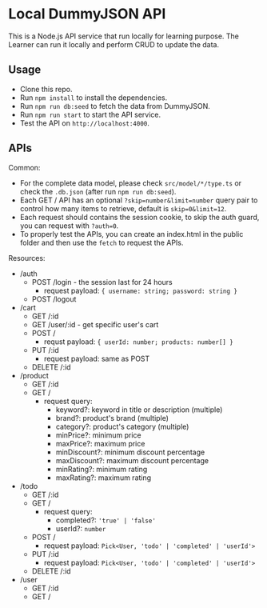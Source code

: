 # Local DummyJSON API

This is a Node.js API service that run locally for learning purpose. The Learner can run it locally and perform CRUD to update the data.

## Usage

- Clone this repo.
- Run `npm install` to install the dependencies.
- Run `npm run db:seed` to fetch the data from DummyJSON.
- Run `npm run start` to start the API service.
- Test the API on `http://localhost:4000`.

## APIs

Common:

- For the complete data model, please check `src/model/*/type.ts` or check the `.db.json` (after run `npm run db:seed`).
- Each GET / API has an optional `?skip=number&limit=number` query pair to control how many items to retrieve, default is `skip=0&limit=12`.
- Each request should contains the session cookie, to skip the auth guard, you can request with `?auth=0`.
- To properly test the APIs, you can create an index.html in the public folder and then use the `fetch` to request the APIs.

Resources:

- /auth
  - POST /login - the session last for 24 hours
    - request payload: `{ username: string; password: string }`
  - POST /logout
- /cart
  - GET /:id
  - GET /user/:id - get specific user's cart
  - POST /
    - requst payload: `{ userId: number; products: number[] }`
  - PUT /:id
    - request payload: same as POST
  - DELETE /:id
- /product
  - GET /:id
  - GET /
    - request query:
      - keyword?: keyword in title or description (multiple)
      - brand?: product's brand (multiple)
      - category?: product's category (multiple)
      - minPrice?: minimum price
      - maxPrice?: maximum price
      - minDiscount?: minimum discount percentage
      - maxDiscount?: maximum discount percentage
      - minRating?: minimum rating
      - maxRating?: maximum rating
- /todo
  - GET /:id
  - GET /
    - request query:
      - completed?: `'true' | 'false'`
      - userId?: `number`
  - POST /
    - request payload: `Pick<User, 'todo' | 'completed' | 'userId'>`
  - PUT /:id
    - request payload: `Pick<User, 'todo' | 'completed' | 'userId'>`
  - DELETE /:id
- /user
  - GET /:id
  - GET /
